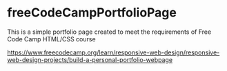 # freeCodeCampPortfolioPage

This is a simple portfolio page created to meet the requirements of Free Code Camp HTML/CSS course

https://www.freecodecamp.org/learn/responsive-web-design/responsive-web-design-projects/build-a-personal-portfolio-webpage
